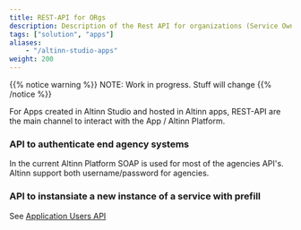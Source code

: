 ```yaml
---
title: REST-API for ORgs
description: Description of the Rest API for organizations (Service Owners)
tags: ["solution", "apps"]
aliases:
    - "/altinn-studio-apps"
weight: 200
---
```


{{% notice warning %}}
NOTE: Work in progress. Stuff will change
{{% /notice %}}

For Apps created in Altinn Studio and hosted in Altinn apps, REST-API are the main channel to interact with the App / Altinn Platform.

### API to authenticate end agency systems

In the current Altinn Platform SOAP is used for most of the agencies API's. Altinn support both username/password for agencies.

### API to instansiate a new instance of a service with prefill

See [Application Users API](/content/altinn-api/_index.md)
